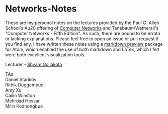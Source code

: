 # Networks-Notes

These are my personal notes on the lectures provided by the Paul G. Allen School's Au20 offering of [Computer Networks](https://courses.cs.washington.edu/courses/cse461/20au/) and Tanebaum/Wetherall's "Computer Networks - Fifth Edition". As such, there are bound to be errata or lacking explanations. Please feel free to open an issue or pull request if you find any. I have written these notes using a [markdown preview](https://atom.io/packages/markdown-preview) package for Atom, which enabled the use of both markdown and LaTex, which I felt were both excellent visualization tools.

Lecturer - [Shyam Gollakota](https://homes.cs.washington.edu/~gshyam/)

TAs  
Daniel Starikov  
Rithik Duggempudi  
Amy Xu  
Cailin Winston  
Mehrdad Hessar  
Milin Kodnongbua  

